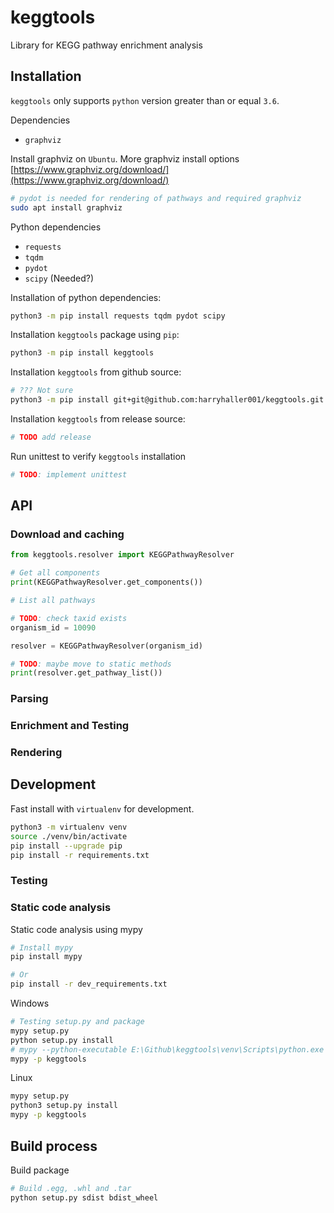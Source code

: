 # keggtools
Library for KEGG pathway enrichment analysis

## Installation

`keggtools` only supports `python` version greater than or equal `3.6`.

Dependencies

* `graphviz`

Install graphviz on `Ubuntu`. More graphviz install options [https://www.graphviz.org/download/](https://www.graphviz.org/download/)
```bash
# pydot is needed for rendering of pathways and required graphviz
sudo apt install graphviz
```

Python dependencies

* `requests`
* `tqdm`
* `pydot`
* `scipy` (Needed?)

Installation of python dependencies:

```bash
python3 -m pip install requests tqdm pydot scipy
```


Installation `keggtools` package using `pip`:

```bash
python3 -m pip install keggtools
```

Installation `keggtools` from github source:

```bash
# ??? Not sure
python3 -m pip install git+git@github.com:harryhaller001/keggtools.git
```

Installation `keggtools` from release source:

```bash
# TODO add release
```

Run unittest to verify `keggtools` installation

```bash
# TODO: implement unittest
```


## API

### Download and caching


```python
from keggtools.resolver import KEGGPathwayResolver

# Get all components
print(KEGGPathwayResolver.get_components())

# List all pathways

# TODO: check taxid exists
organism_id = 10090

resolver = KEGGPathwayResolver(organism_id)

# TODO: maybe move to static methods
print(resolver.get_pathway_list())
```


### Parsing



### Enrichment and Testing



### Rendering


## Development

Fast install with `virtualenv` for development.

```bash
python3 -m virtualenv venv
source ./venv/bin/activate
pip install --upgrade pip
pip install -r requirements.txt
```



### Testing

### Static code analysis

Static code analysis using mypy

```bash
# Install mypy
pip install mypy

# Or
pip install -r dev_requirements.txt
```

Windows

```bash
# Testing setup.py and package
mypy setup.py
python setup.py install
# mypy --python-executable E:\Github\keggtools\venv\Scripts\python.exe -p keggtools --ignore-missing-imports
mypy -p keggtools
```

Linux

```bash
mypy setup.py
python3 setup.py install
mypy -p keggtools
```


## Build process

Build package

```bash
# Build .egg, .whl and .tar
python setup.py sdist bdist_wheel
```